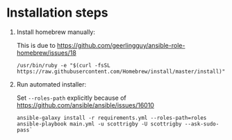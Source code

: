 # Installation steps

1. Install homebrew manually:

    This is due to https://github.com/geerlingguy/ansible-role-homebrew/issues/18 
    ```
    /usr/bin/ruby -e "$(curl -fsSL https://raw.githubusercontent.com/Homebrew/install/master/install)"
    ```

2. Run automated installer:

    Set `--roles-path` explicitly because of https://github.com/ansible/ansible/issues/16010 
    ```
    ansible-galaxy install -r requirements.yml --roles-path=roles
    ansible-playbook main.yml -u scottrigby -U scottrigby --ask-sudo-pass`
    ```
